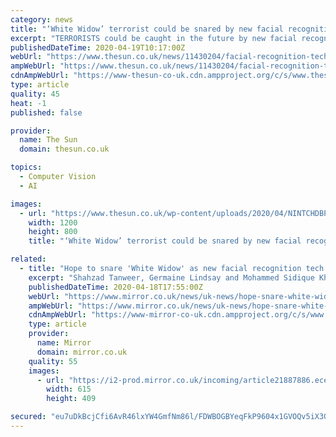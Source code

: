 ```yaml
---
category: news
title: "‘White Widow’ terrorist could be snared by new facial recognition tech that can see through burkas"
excerpt: "TERRORISTS could be caught in the future by new facial recognition technology that has the ability to see through burkas and masks. Anti-terror groups are in line to get the new high-tech gear which will help them track and identify targets. Samantha Lewthwaite is reported to be behind the Kenyan shopping mall massacre which left 62 dead and ..."
publishedDateTime: 2020-04-19T10:17:00Z
webUrl: "https://www.thesun.co.uk/news/11430204/facial-recognition-technology-snare-white-widow/"
ampWebUrl: "https://www.thesun.co.uk/news/11430204/facial-recognition-technology-snare-white-widow/amp/"
cdnAmpWebUrl: "https://www-thesun-co-uk.cdn.ampproject.org/c/s/www.thesun.co.uk/news/11430204/facial-recognition-technology-snare-white-widow/amp/"
type: article
quality: 45
heat: -1
published: false

provider:
  name: The Sun
  domain: thesun.co.uk

topics:
  - Computer Vision
  - AI

images:
  - url: "https://www.thesun.co.uk/wp-content/uploads/2020/04/NINTCHDBPICT000133387468.jpg?strip=all&quality=100&w=1200&h=800&crop=1"
    width: 1200
    height: 800
    title: "‘White Widow’ terrorist could be snared by new facial recognition tech that can see through burkas"

related:
  - title: "Hope to snare 'White Widow' as new facial recognition tech sees through burkas"
    excerpt: "Shahzad Tanweer, Germaine Lindsay and Mohammed Sidique Khan (Image: Reuters) Read More Related Articles Interpol's most wanted list includes 14 Brits on run over murder, drugs and terrorism Read More Related Articles ISIS bride's mum broke down in tears ..."
    publishedDateTime: 2020-04-18T17:55:00Z
    webUrl: "https://www.mirror.co.uk/news/uk-news/hope-snare-white-widow-new-21888336"
    ampWebUrl: "https://www.mirror.co.uk/news/uk-news/hope-snare-white-widow-new-21888336.amp"
    cdnAmpWebUrl: "https://www-mirror-co-uk.cdn.ampproject.org/c/s/www.mirror.co.uk/news/uk-news/hope-snare-white-widow-new-21888336.amp"
    type: article
    provider:
      name: Mirror
      domain: mirror.co.uk
    quality: 55
    images:
      - url: "https://i2-prod.mirror.co.uk/incoming/article21887886.ece/ALTERNATES/s615/1_Samantha-Lewthwaite.jpg"
        width: 615
        height: 409

secured: "eu7uDkBcjCfi6AvR46lxYW4GmfNm86l/FDWBOGBYeqFkP9604x1GVOQv5iX3OoAZ/s8WAeNp1vcDzARZgcO/viF1/R2YofEM2yfGz4fLi4mLHrAuCIwRH6Ty51O7wHBf+ZhE8hGrUKs3OwN155XnORorrdwhH+Iw4ZjPX40+Z3BSlstVNQmNMUHB9Z8hqqGbD5ljnd/nocVMWYijCDKJVFrwAP0WLa9gKuwRN8pXjWLFc94bFfTYZjNbkxK7fCPYYGt3rnnAsBIHl4+YrzK3huNULwRf3KDtB1OODsZGrXxKOAfgYi1qISgAPUDXJ2yJ;Pura7DKiudLD4ubaMTIWEg=="
---
```



